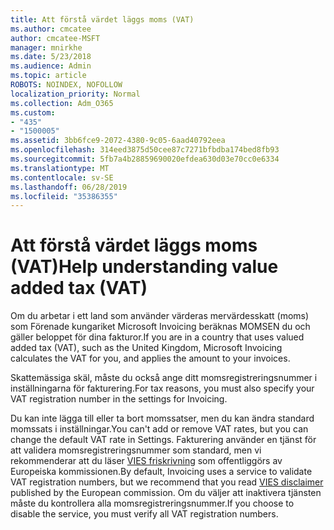 ```yaml
---
title: Att förstå värdet läggs moms (VAT)
ms.author: cmcatee
author: cmcatee-MSFT
manager: mnirkhe
ms.date: 5/23/2018
ms.audience: Admin
ms.topic: article
ROBOTS: NOINDEX, NOFOLLOW
localization_priority: Normal
ms.collection: Adm_O365
ms.custom:
- "435"
- "1500005"
ms.assetid: 3bb6fce9-2072-4380-9c05-6aad40792eea
ms.openlocfilehash: 314eed3875d50cee87c7271bfbdba174bed8fb93
ms.sourcegitcommit: 5fb7a4b28859690020efdea630d03e70cc0e6334
ms.translationtype: MT
ms.contentlocale: sv-SE
ms.lasthandoff: 06/28/2019
ms.locfileid: "35386355"
---
```

# <a name="help-understanding-value-added-tax-vat"></a><span data-ttu-id="a3438-102">Att förstå värdet läggs moms (VAT)</span><span class="sxs-lookup"><span data-stu-id="a3438-102">Help understanding value added tax (VAT)</span></span>

<span data-ttu-id="a3438-103">Om du arbetar i ett land som använder värderas mervärdesskatt (moms) som Förenade kungariket Microsoft Invoicing beräknas MOMSEN du och gäller beloppet för dina fakturor.</span><span class="sxs-lookup"><span data-stu-id="a3438-103">If you are in a country that uses valued added tax (VAT), such as the United Kingdom, Microsoft Invoicing calculates the VAT for you, and applies the amount to your invoices.</span></span>
  
<span data-ttu-id="a3438-104">Skattemässiga skäl, måste du också ange ditt momsregistreringsnummer i inställningarna för fakturering.</span><span class="sxs-lookup"><span data-stu-id="a3438-104">For tax reasons, you must also specify your VAT registration number in the settings for Invoicing.</span></span>
  
<span data-ttu-id="a3438-105">Du kan inte lägga till eller ta bort momssatser, men du kan ändra standard momssats i inställningar.</span><span class="sxs-lookup"><span data-stu-id="a3438-105">You can't add or remove VAT rates, but you can change the default VAT rate in Settings.</span></span> <span data-ttu-id="a3438-106">Fakturering använder en tjänst för att validera momsregistreringsnummer som standard, men vi rekommenderar att du läser [VIES friskrivning](https://go.microsoft.com/fwlink/?LinkID=841741) som offentliggörs av Europeiska kommissionen.</span><span class="sxs-lookup"><span data-stu-id="a3438-106">By default, Invoicing uses a service to validate VAT registration numbers, but we recommend that you read [VIES disclaimer](https://go.microsoft.com/fwlink/?LinkID=841741) published by the European commission.</span></span> <span data-ttu-id="a3438-107">Om du väljer att inaktivera tjänsten måste du kontrollera alla momsregistreringsnummer.</span><span class="sxs-lookup"><span data-stu-id="a3438-107">If you choose to disable the service, you must verify all VAT registration numbers.</span></span>
  